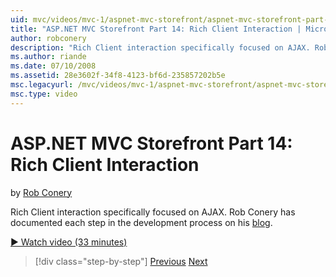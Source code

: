 ```yaml
---
uid: mvc/videos/mvc-1/aspnet-mvc-storefront/aspnet-mvc-storefront-part-14-rich-client-interaction
title: "ASP.NET MVC Storefront Part 14: Rich Client Interaction | Microsoft Docs"
author: robconery
description: "Rich Client interaction specifically focused on AJAX. Rob Conery has documented each step in the development process on his blog ."
ms.author: riande
ms.date: 07/10/2008
ms.assetid: 28e3602f-34f8-4123-bf6d-235857202b5e
msc.legacyurl: /mvc/videos/mvc-1/aspnet-mvc-storefront/aspnet-mvc-storefront-part-14-rich-client-interaction
msc.type: video
---
```

ASP.NET MVC Storefront Part 14: Rich Client Interaction
====================
by [Rob Conery](https://github.com/robconery)

Rich Client interaction specifically focused on AJAX. Rob Conery has documented each step in the development process on his [blog](http://blog.wekeroad.com/mvc-storefront/mvcstore-part-14/).

[&#9654; Watch video (33 minutes)](https://channel9.msdn.com/Blogs/ASP-NET-Site-Videos/aspnet-mvc-storefront-part-14-rich-client-interaction)

> [!div class="step-by-step"]
> [Previous](aspnet-mvc-storefront-part-13-dependency-injection.md)
> [Next](aspnet-mvc-storefront-part-15-public-code-review.md)
